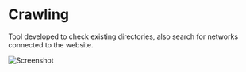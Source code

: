 # Crawling
Tool developed to check existing directories, also search for networks connected to the website.

![Screenshot](http://i.imgur.com/sbcOHQO.png)
